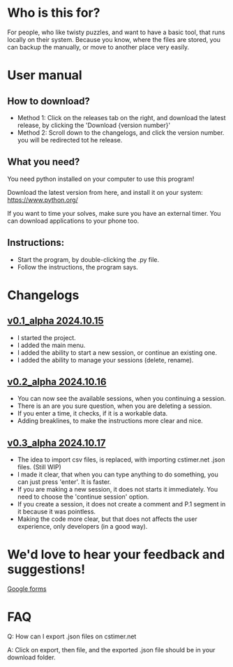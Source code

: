 # Who is this for?

For people, who like twisty puzzles, and want to have a basic tool, that runs locally on their system. Because you know, where the files are stored, you can backup the manually, or move to another place very easily.

# User manual

## How to download?

- Method 1: Click on the releases tab on the right, and download the latest release, by clicking the 'Download {version number}'
- Method 2: Scroll down to the changelogs, and click the version number. you will be redirected tot he release.

## What you need?

You need python installed on your computer to use this program!

Download the latest version from here, and install it on your system: https://www.python.org/

If you want to time your solves, make sure you have an external timer. You can download applications to your phone too.

## Instructions:

- Start the program, by double-clicking the .py file.
- Follow the instructions, the program says.

# Changelogs

## [v0.1_alpha 2024.10.15](https://github.com/synexcoder01/synex_cubing_tools/releases/tag/v0.1_alpha)
- I started the project.
- I added the main menu.
- I added the ability to start a new session, or continue an existing one.
- I added the ability to manage your sessions (delete, rename).

## [v0.2_alpha 2024.10.16](https://github.com/synexcoder01/synex_cubing_tools/releases/tag/v0.2_alpha)
- You can now see the available sessions, when you continuing a session.
- There is an are you sure question, when you are deleting a session.
- If you enter a time, it checks, if it is a workable data.
- Adding breaklines, to make the instructions more clear and nice.

## [v0.3_alpha 2024.10.17](https://github.com/synexcoder01/synex_cubing_tools/releases/tag/v0.3_alpha)
- The idea to import csv files, is replaced, with importing cstimer.net .json files. (Still WIP)
- I made it clear, that when you can type anything to do something, you can just press 'enter'. It is faster.
- If you are making a new session, it does not starts it immediately. You need to choose the 'continue session' option.
- If you create a session, it does not create a comment and P.1 segment in it because it was pointless.
- Making the code more clear, but that does not affects the user experience, only developers (in a good way).

# We'd love to hear your feedback and suggestions!

[Google forms](https://forms.gle/JajjEokWRGWQeieD9)

# FAQ

Q: How can I export .json files on cstimer.net

A: Click on export, then file, and the exported .json file should be in your download folder.

